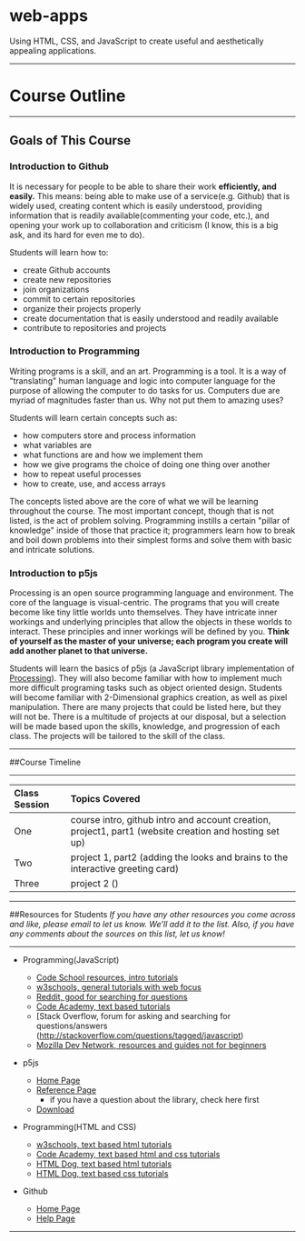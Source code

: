 # web-apps
Using HTML, CSS, and JavaScript to create useful and aesthetically appealing applications.

---

# Course Outline
***

## Goals of This Course
### Introduction to Github

It is necessary for people to be able to share their work **efficiently, and easily.** This means: being able to make use of a service(e.g. Github) that is widely used, creating content which is easily understood, providing information that is readily available(commenting your code, etc.), and opening your work up to collaboration and criticism (I know, this is a big ask, and its hard for even me to do).

Students will learn how to:
- create Github accounts 
- create new repositories
- join organizations
- commit to certain repositories 
- organize their projects properly
- create documentation that is easily understood and readily available
- contribute to repositories and projects

### Introduction to Programming

Writing programs is a skill, and an art. Programming is a tool. It is a way of "translating" human language and logic into computer language for the purpose of allowing the computer to do tasks for us. Computers due are myriad of magnitudes faster than us. Why not put them to amazing uses?

Students will learn certain concepts such as:
- how computers store and process information
- what variables are 
- what functions are and how we implement them
- how we give programs the choice of doing one thing over another
- how to repeat useful processes
- how to create, use, and access arrays

The concepts listed above are the core of what we will be learning throughout the course. The most important concept, though that is not listed, is the act of problem solving. Programming instills a certain "pillar of knowledge" inside of those that practice it; programmers learn how to break and boil down problems into their simplest forms and solve them with basic and intricate solutions.

### Introduction to p5js

Processing is an open source programming language and environment. The core of the language is visual-centric. The programs that you will create become like tiny little worlds unto themselves. They have intricate inner workings and underlying principles that allow the objects in these worlds to interact. These principles and inner workings will be defined by you. **Think of yourself as the master of your universe; each program you create will add another planet to that universe.**

Students will learn the basics of p5js (a JavaScript library implementation of [Processing](https://processing.org/)). They will also become familiar with how to implement much more difficult programing tasks such as object oriented design. Students will become familiar with 2-Dimensional graphics creation, as well as pixel manipulation. There are many projects that could be listed here, but they will not be. There is a multitude of projects at our disposal, but a selection will be made based upon the skills, knowledge, and progression of each class. The projects will be tailored to the skill of the class. 

***

##Course Timeline
***
| Class Session | Topics Covered                                                                        |
|:--------------|:--------------------------------------------------------------------------------------|
| One           | course intro, github intro and account creation, project1, part1 (website creation and hosting set up)|
| Two           | project 1, part2 (adding the looks and brains to the interactive greeting card) |
| Three         | project 2 ()                                                                    |

***

##Resources for Students
*If you have any other resources you come across and like, please email to let us know. We'll add it to the list. Also, if you have any comments about the sources on this list, let us know!*

***
- Programming(JavaScript)
    - [Code School resources, intro tutorials](https://www.javascript.com/)
    - [w3schools, general tutorials with web focus](http://www.w3schools.com/js/)
    - [Reddit, good for searching for questions](https://www.reddit.com/r/javascript/)
    - [Code Academy, text based tutorials](https://www.codecademy.com/learn/javascript)
    - [Stack Overflow, forum for asking and searching for questions/answers (http://stackoverflow.com/questions/tagged/javascript)
    - [Mozilla Dev Network, resources and guides not for beginners](https://developer.mozilla.org/en-US/docs/Web/JavaScript)
- p5js
    - [Home Page](https://p5js.org/)
    - [Reference Page](https://p5js.org/reference/)
        - if you have a question about the library, check here first
    - [Download](https://p5js.org/download/)
- Programming(HTML and CSS)
    - [w3schools, text based html tutorials](http://www.w3schools.com/html/)
    - [Code Academy, text based html and css tutorials](https://www.codecademy.com/learn/web)
    - [HTML Dog, text based html tutorials](http://htmldog.com/guides/html/beginner/)
    - [HTML Dog, text based css tutorials](http://www.htmldog.com/guides/css/beginner/)

- Github
    - [Home Page](https://github.com/)
    - [Help Page](https://help.github.com/) 

***


